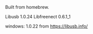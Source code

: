 Built from homebrew.

Libusb 1.0.24
Libfreenect 0.6.1_1



windows: 1.0.22 from 
https://libusb.info/